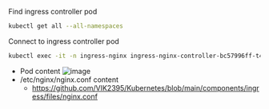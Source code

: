 Find ingress controller pod
```bash
kubectl get all --all-namespaces
```
Connect to ingress controller pod
```bash
kubectl exec -it -n ingress-nginx ingress-nginx-controller-bc57996ff-t467b -- /bin/bash
```
- Pod content
  ![image](https://github.com/user-attachments/assets/c0a3df90-7c0d-473b-9c6e-87bf6d18ae81)
- /etc/nginx/nginx.conf content
  - https://github.com/VIK2395/Kubernetes/blob/main/components/ingress/files/nginx.conf
